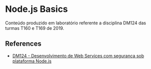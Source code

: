 # Node.js Basics

Conteúdo produzido em laboratório referente a disciplina DM124 das turmas T160 e T169 de 2019.

## References

- [DM124 - Desenvolvimento de Web Services com segurança sob plataforma Node.js](https://github.com/inatel/DM124#dm124---desenvolvimento-de-web-services-com-seguran%C3%A7a-sob-plataforma-nodejs)
